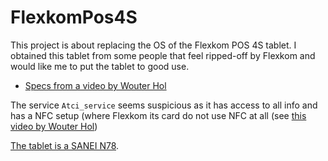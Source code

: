 # FlexkomPos4S

This project is about replacing the OS of the Flexkom POS 4S tablet. I obtained this tablet from some people that feel ripped-off by Flexkom and would like me to put the tablet to good use.

 * [Specs from a video by Wouter Hol](https://www.youtube.com/watch?v=45eP8jXUkyo)

The service `Atci_service` seems suspicious as it has access to all info and has a NFC setup (where Flexkom its card do not use NFC at all (see [this video by Wouter Hol](https://www.youtube.com/watch?v=Q02myUvaVHU))

[The tablet is a SANEI N78](http://mlmforum.nl/flessentrekkerij-bij-flexkom).
